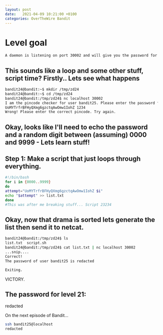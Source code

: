 ```yaml
---
layout: post
date:   2021-04-09 10:21:00 +0100
categories: OverTheWire Bandit
---
```


# Level goal
```bash
A daemon is listening on port 30002 and will give you the password for bandit25 if given the password for bandit24 and a secret numeric 4-digit pincode. There is no way to retrieve the pincode except by going through all of the 10000 combinations, called brute-forcing.
```

## This sounds like a loop and some other stuff, script time? Firstly.. Lets see what happens
```bash
bandit24@bandit:~$ mkdir /tmp/zd24
bandit24@bandit:~$ cd /tmp/zd24
bandit24@bandit:/tmp/zd24$ nc localhost 30002
I am the pincode checker for user bandit25. Please enter the password for user bandit24 and the secret pincode on a single line, separated by a space.
UoMYTrfrBFHyQXmg6gzctqAwOmw1IohZ 1234
Wrong! Please enter the correct pincode. Try again.
```

## Okay, looks like I'll need to echo the password and a random digit between (assuming) 0000 and 9999 - Lets learn stuff!

## Step 1: Make a script that just loops through everything.

```bash
#!/bin/bash
for i in {0000..9999}
do
attempt="UoMYTrfrBFHyQXmg6gzctqAwOmw1IohZ $i"
echo "$attempt" >> list.txt
done
#This was after me breaking stuff... Script 23234
```

## Okay, now that drama is sorted lets generate the list then send it to netcat.

```bash
bandit24@bandit:/tmp/zd24$ ls
list.txt  script.sh
bandit24@bandit:/tmp/zd24$ cat list.txt | nc localhost 30002
...snip....
Correct!
The password of user bandit25 is redacted

Exiting.
```


VICTORY.

## The password for level 21: 	
redacted

On the next episode of Bandit...

```bash
ssh bandit25@localhost
redacted
```